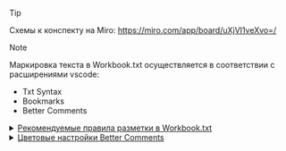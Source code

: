 > [!TIP]
> Схемы к конспекту на Miro:
> https://miro.com/app/board/uXjVI1veXvo=/

> [!NOTE]
> Маркировка текста в Workbook.txt осуществляется в соответствии с расширениями vscode: 
> - Txt Syntax
> - Bookmarks
> - Better Comments

<details>
  <summary><ins>Рекомендуемые правила разметки в Workbook.txt</ins></summary>
  <span>

    ---------------------
    * * * Категория * * *
    ---------------------

    \\\\\\\\\\\\\\\\
    1.   Раздел
    \\\\\\\\\\\\\\\\

    #####################
    * 		Подраздел
    #####################

    #* Понятие
      = определение
      - свойство
        #. Описание
          #- Доп. информация
        1. Перечисление
        > код
        # Пример:

    # Пример/доп. информация с низким приоритетом
    #! Предостережение
    #: Ключевая информация
  </span>
</details>

<details>
	<summary><ins>Цветовые настройки Better Comments</ins></summary>

	"better-comments.tags": [
    {
      "tag": "!",
      "color": "#ed4e4e",
      "strikethrough": false,
      "underline": false,
      "backgroundColor": "transparent",
      "bold": false,
      "italic": false
    },
    {
      "tag": "@",
      "color": "#3498DB",
      "strikethrough": false,
      "underline": false,
      "backgroundColor": "transparent",
      "bold": false,
      "italic": false
    },
    {
      "tag": "//",
      "color": "#474747",
      "strikethrough": true,
      "underline": false,
      "backgroundColor": "transparent",
      "bold": false,
      "italic": false
    },
    {
      "tag": ".",
      "color": "#FF8C00",
      "strikethrough": false,
      "underline": false,
      "backgroundColor": "transparent",
      "bold": false,
      "italic": false
    },
    {
      "tag": "*",
      "color": "#1abf08",
      "strikethrough": false,
      "underline": false,
      "backgroundColor": "transparent",
      "bold": false,
      "italic": false
    },
    {
      "tag": "+",
      "color": "#7fd9f7",
      "strikethrough": false,
      "underline": false,
      "backgroundColor": "transparent",
      "bold": false,
      "italic": false
    },
    {
      "tag": "-",
      "color": "#e2e78a",
      "strikethrough": false,
      "underline": false,
      "backgroundColor": "transparent",
      "bold": false,
      "italic": false
    },
    {
      "tag": ":",
      "color": "#ee69d3",
      "strikethrough": false,
      "underline": false,
      "backgroundColor": "transparent",
      "bold": false,
      "italic": false
    },
    {
      "tag": "ISSUE",
      "color": "#22ff0a",
      "strikethrough": false,
      "underline": false,
      "backgroundColor": "transparent",
      "bold": false,
      "italic": false
    }
	],
</details>